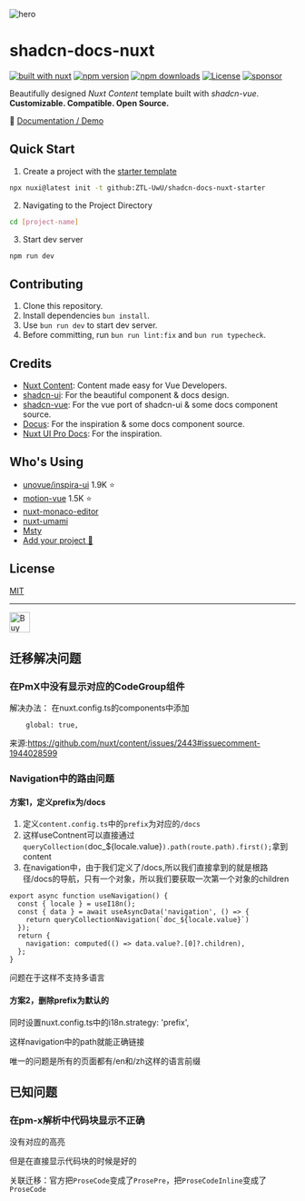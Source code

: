 ![hero](https://github.com/user-attachments/assets/f954ed2a-c504-40c2-9e84-4ae4ed31e793)

# shadcn-docs-nuxt

[![built with nuxt][nuxt-src]][nuxt-href]
[![npm version][npm-version-src]][npm-version-href]
[![npm downloads][npm-downloads-src]][npm-downloads-href]
[![License][license-src]][license-href]
[![sponsor][sponsor-src]][sponsor-href]

Beautifully designed _Nuxt Content_ template built with _shadcn-vue_. **Customizable. Compatible. Open Source.**

📖 [Documentation / Demo](https://shadcn-docs-nuxt.vercel.app/)

## Quick Start

1. Create a project with the [starter template](https://github.com/ZTL-UwU/shadcn-docs-nuxt-starter)

  ```bash
  npx nuxi@latest init -t github:ZTL-UwU/shadcn-docs-nuxt-starter
  ```

2. Navigating to the Project Directory

  ```bash
  cd [project-name]
  ```

3. Start dev server

  ```bash
  npm run dev
  ```

## Contributing

1. Clone this repository.
2. Install dependencies `bun install`.
3. Use `bun run dev` to start dev server.
4. Before committing, run `bun run lint:fix` and `bun run typecheck`.

## Credits

- [Nuxt Content](https://content.nuxt.com/): Content made easy for Vue Developers.
- [shadcn-ui](https://ui.shadcn.com/): For the beautiful component & docs design.
- [shadcn-vue](https://www.shadcn-vue.com/): For the vue port of shadcn-ui & some docs component source.
- [Docus](https://docus.dev/): For the inspiration & some docs component source.
- [Nuxt UI Pro Docs](https://docs-template.nuxt.dev/): For the inspiration.

## Who's Using

- [unovue/inspira-ui](https://github.com/unovue/inspira-ui) 1.9K ⭐️
- [motion-vue](https://github.com/motiondivision/motion-vue) 1.5K ⭐️
- [nuxt-monaco-editor](https://github.com/e-chan1007/nuxt-monaco-editor)
- [nuxt-umami](https://github.com/ijkml/nuxt-umami)
- [Msty](https://docs.msty.app/getting-started/onboarding)
- [Add your project 🚀](https://github.com/ZTL-UwU/shadcn-docs-nuxt/edit/main/README.md)

## License

[MIT](https://github.com/ZTL-UwU/shadcn-docs-nuxt/blob/main/LICENSE)

---

<a href='https://ko-fi.com/T6T7R1M58' target='_blank'><img height='36' style='border:0px;height:36px;' src='https://storage.ko-fi.com/cdn/kofi3.png?v=6' border='0' alt='Buy Me a Coffee at ko-fi.com' /></a>

[npm-version-src]: https://img.shields.io/npm/v/shadcn-docs-nuxt?style=flat&colorA=18181b&colorB=18181b
[npm-version-href]: https://npmjs.com/package/shadcn-docs-nuxt
[npm-downloads-src]: https://img.shields.io/npm/dm/shadcn-docs-nuxt?style=flat&colorA=18181b&colorB=18181b
[npm-downloads-href]: https://npm.chart.dev/shadcn-docs-nuxt?primary=neutral&gray=zinc&theme=light
[license-src]: https://img.shields.io/github/license/ZTL-UwU/shadcn-docs-nuxt.svg?style=flat&colorA=18181b&colorB=18181b
[license-href]: https://github.com/ZTL-UwU/shadcn-docs-nuxt/blob/main/LICENSE
[nuxt-src]: https://img.shields.io/badge/Built%20With%20Nuxt-18181B?logo=nuxt
[nuxt-href]: https://nuxt.com/
[sponsor-src]: https://img.shields.io/badge/sponsor%20me-18181B?logo=kofi
[sponsor-href]: https://ko-fi.com/ztl_uwu

## 迁移解决问题

### 在PmX中没有显示对应的CodeGroup组件
解决办法：
在nuxt.config.ts的components中添加
```
    global: true,
```
来源:https://github.com/nuxt/content/issues/2443#issuecomment-1944028599

### Navigation中的路由问题

#### 方案1，定义prefix为/docs
1. 定义`content.config.ts`中的`prefix`为对应的`/docs`
2. 这样useContnent可以直接通过`queryCollection(`doc_${locale.value}`).path(route.path).first();`拿到content
3. 在navigation中，由于我们定义了/docs,所以我们直接拿到的就是根路径/docs的导航，只有一个对象，所以我们要获取一次第一个对象的children

```
export async function useNavigation() {
  const { locale } = useI18n();
  const { data } = await useAsyncData('navigation', () => {
    return queryCollectionNavigation(`doc_${locale.value}`)
  });
  return {
    navigation: computed(() => data.value?.[0]?.children),
  };
}
```

问题在于这样不支持多语言

#### 方案2，删除prefix为默认的
同时设置nuxt.config.ts中的i18n.strategy: 'prefix',

这样navigation中的path就能正确链接

唯一的问题是所有的页面都有/en和/zh这样的语言前缀



## 已知问题

### 在pm-x解析中代码块显示不正确

没有对应的高亮

但是在直接显示代码块的时候是好的

关联迁移：官方把`ProseCode`变成了`ProsePre`，把`ProseCodeInline`变成了`ProseCode`
